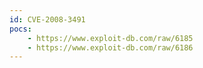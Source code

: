 ```yaml
---
id: CVE-2008-3491
pocs:
    - https://www.exploit-db.com/raw/6185
    - https://www.exploit-db.com/raw/6186
---
```

